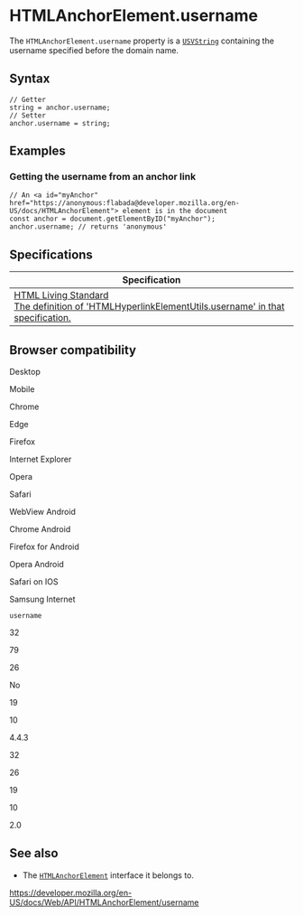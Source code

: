 HTMLAnchorElement.username
==========================

The `HTMLAnchorElement.username` property is a [`USVString`](../usvstring) containing the username specified before the domain name.

Syntax
------

    // Getter
    string = anchor.username;
    // Setter
    anchor.username = string;

Examples
--------

### Getting the username from an anchor link

    // An <a id="myAnchor" href="https://anonymous:flabada@developer.mozilla.org/en-US/docs/HTMLAnchorElement"> element is in the document
    const anchor = document.getElementByID("myAnchor");
    anchor.username; // returns 'anonymous'

Specifications
--------------

<table><thead><tr class="header"><th>Specification</th></tr></thead><tbody><tr class="odd"><td><a href="https://html.spec.whatwg.org/multipage/#dom-hyperlink-username">HTML Living Standard<br />
<span class="small">The definition of 'HTMLHyperlinkElementUtils.username' in that specification.</span></a></td></tr></tbody></table>

Browser compatibility
---------------------

Desktop

Mobile

Chrome

Edge

Firefox

Internet Explorer

Opera

Safari

WebView Android

Chrome Android

Firefox for Android

Opera Android

Safari on IOS

Samsung Internet

`username`

32

79

26

No

19

10

4.4.3

32

26

19

10

2.0

See also
--------

-   The [`HTMLAnchorElement`](../htmlanchorelement) interface it belongs to.

<a href="https://developer.mozilla.org/en-US/docs/Web/API/HTMLAnchorElement/username" class="_attribution-link">https://developer.mozilla.org/en-US/docs/Web/API/HTMLAnchorElement/username</a>

